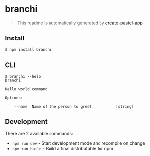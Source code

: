 # branchi

> This readme is automatically generated by [create-pastel-app](https://github.com/vadimdemedes/create-pastel-app)


## Install

```bash
$ npm install branchi
```


## CLI

```
$ branchi --help
branchi

Hello world command

Options:

	--name  Name of the person to greet           [string]
```


## Development

There are 2 available commands:

- `npm run dev` - Start development mode and recompile on change
- `npm run build` - Build a final distributable for npm
